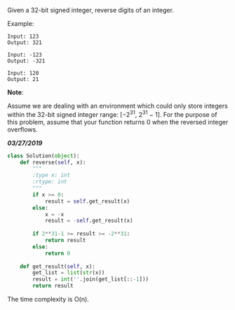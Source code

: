 Given a 32-bit signed integer, reverse digits of an integer.

Example:

```
Input: 123
Output: 321
```

```
Input: -123
Output: -321
```

```
Input: 120
Output: 21
```

**Note**:

Assume we are dealing with an environment which could only store integers within the 32-bit signed integer range: [−2<sup>31</sup>, 2<sup>31</sup> − 1]. For the purpose of this problem, assume that your function returns 0 when the reversed integer overflows.

***03/27/2019***

```python
class Solution(object):
    def reverse(self, x):
        """
        :type x: int
        :rtype: int
        """
        if x >= 0:
            result = self.get_result(x)
        else:
            x = -x
            result = -self.get_result(x)
            
        if 2**31-1 >= result >= -2**31:
            return result
        else:
            return 0
        
    def get_result(self, x):
        get_list = list(str(x))
        result = int(''.join(get_list[::-1]))
        return result
```
The time complexity is O(n).
